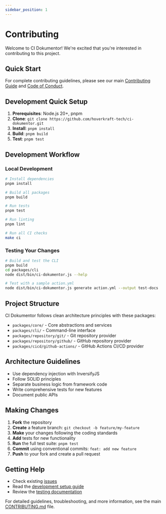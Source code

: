 ```yaml
---
sidebar_position: 1
---
```


# Contributing

Welcome to CI Dokumentor! We're excited that you're interested in contributing to this project.

## Quick Start

For complete contributing guidelines, please see our main [Contributing Guide](https://github.com/hoverkraft-tech/ci-dokumentor/blob/main/CONTRIBUTING.md) and [Code of Conduct](https://github.com/hoverkraft-tech/ci-dokumentor/blob/main/CODE_OF_CONDUCT.md).

## Development Quick Setup

1. **Prerequisites**: Node.js 20+, pnpm
2. **Clone**: `git clone https://github.com/hoverkraft-tech/ci-dokumentor.git`
3. **Install**: `pnpm install`
4. **Build**: `pnpm build`
5. **Test**: `pnpm test`

## Development Workflow

### Local Development

```bash
# Install dependencies
pnpm install

# Build all packages
pnpm build

# Run tests
pnpm test

# Run linting
pnpm lint

# Run all CI checks
make ci
```

### Testing Your Changes

```bash
# Build and test the CLI
pnpm build
cd packages/cli
node dist/bin/ci-dokumentor.js --help

# Test with a sample action.yml
node dist/bin/ci-dokumentor.js generate action.yml --output test-docs
```

## Project Structure

CI Dokumentor follows clean architecture principles with these packages:

- `packages/core/` - Core abstractions and services
- `packages/cli/` - Command-line interface
- `packages/repository/git/` - Git repository provider
- `packages/repository/github/` - GitHub repository provider
- `packages/cicd/github-actions/` - GitHub Actions CI/CD provider

## Architecture Guidelines

- Use dependency injection with InversifyJS
- Follow SOLID principles
- Separate business logic from framework code
- Write comprehensive tests for new features
- Document public APIs

## Making Changes

1. **Fork** the repository
2. **Create** a feature branch: `git checkout -b feature/my-feature`
3. **Make** your changes following the coding standards
4. **Add** tests for new functionality
5. **Run** the full test suite: `pnpm test`
6. **Commit** using conventional commits: `feat: add new feature`
7. **Push** to your fork and create a pull request

## Getting Help

- Check existing [issues](https://github.com/hoverkraft-tech/ci-dokumentor/issues)
- Read the [development setup guide](./setup.md)
- Review the [testing documentation](./testing.md)

For detailed guidelines, troubleshooting, and more information, see the main [CONTRIBUTING.md](https://github.com/hoverkraft-tech/ci-dokumentor/blob/main/CONTRIBUTING.md) file.
